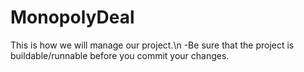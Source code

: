 MonopolyDeal
============
This is how we will manage our project.\n
-Be sure that the project is buildable/runnable before you commit your changes.

